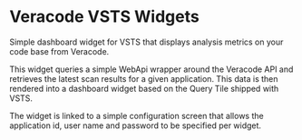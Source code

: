 # Veracode VSTS Widgets
Simple dashboard widget for VSTS that displays analysis metrics on your code base from Veracode.

This widget queries a simple WebApi wrapper around the Veracode API and retrieves the latest scan results for a given application. This data is then rendered into a dashboard widget based on the Query Tile shipped with VSTS.

The widget is linked to a simple configuration screen that allows the application id, user name and password to be specified per widget. 
